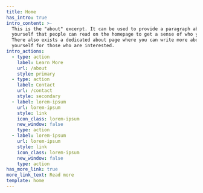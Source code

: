 ```yaml
---
title: Home
has_intro: true
intro_content: >-
  This is the "about" excerpt. It can be used to provide a paragraph about
  yourself that people can read on the homepage to get a sense of who you are.
  There also exists a dedicated about page where you can write more about
  yourself for those who are interested.
intro_actions:
  - type: action
    label: Learn More
    url: /about
    style: primary
  - type: action
    label: Contact
    url: /contact
    style: secondary
  - label: lorem-ipsum
    url: lorem-ipsum
    style: link
    icon_class: lorem-ipsum
    new_window: false
    type: action
  - label: lorem-ipsum
    url: lorem-ipsum
    style: link
    icon_class: lorem-ipsum
    new_window: false
    type: action
has_more_link: true
more_link_text: Read more
template: home
---
```

